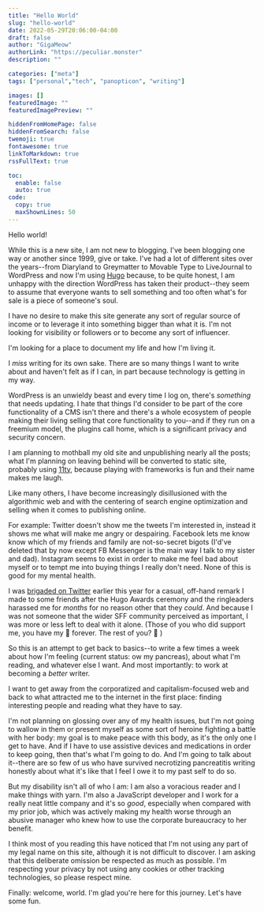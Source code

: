 ```yaml
---
title: "Hello World"
slug: "hello-world"
date: 2022-05-29T20:06:00-04:00
draft: false
author: "GigaMeow"
authorLink: "https://peculiar.monster"
description: ""

categories: ["meta"]
tags: ["personal","tech", "panopticon", "writing"]

images: []
featuredImage: ""
featuredImagePreview: ""

hiddenFromHomePage: false
hiddenFromSearch: false
twemoji: true
fontawesome: true
linkToMarkdown: true
rssFullText: true

toc:
  enable: false
  auto: true
code:
  copy: true
  maxShownLines: 50
---
```

Hello world!

While this is a new site, I am not new to blogging. I've been blogging one way or another since 1999, give or take. I've had a lot of different sites over the years--from Diaryland to Greymatter to Movable Type to LiveJournal to WordPress and now I'm using [Hugo](https://gohugo.io) because, to be quite honest, I am unhappy with the direction WordPress has taken their product--they seem to assume that everyone wants to sell something and too often what's for sale is a piece of someone's soul.

I have no desire to make this site generate any sort of regular source of income or to leverage it into something bigger than what it is. I'm not looking for visibility or followers or to become any sort of influencer.

I'm looking for a place to document my life and how I'm living it.
<!--more-->

I _miss_ writing for its own sake. There are so many things I want to write about and haven't felt as if I can, in part because technology is getting in my way.

WordPress is an unwieldy beast and every time I log on, there's _something_ that needs updating. I hate that things I'd consider to be part of the core functionality of a CMS isn't there and there's a whole ecosystem of people making their living selling that core functionality to you--and if they run on a freemium model, the plugins call home, which is a significant privacy and security concern.

I am planning to mothball my old site and unpublishing nearly all the posts; what I'm planning on leaving behind will be converted to static site, probably using [11ty](https://www.11ty.dev/), because playing with frameworks is fun and their name makes me laugh.

Like many others, I have become increasingly disillusioned with the algorithmic web and with the centering of search engine optimization and selling when it comes to publishing online.

For example: Twitter doesn't show me the tweets I'm interested in, instead it shows me what will make me angry or despairing. Facebook lets me know know which of my friends and family are not-so-secret bigots (I'd've deleted that by now except FB Messenger is the main way I talk to my sister and dad). Instagram seems to exist in order to make me feel bad about myself or to tempt me into buying things I really don't need. None of this is good for my mental health.

I was [brigaded on Twitter](https://institute.global/policy/social-media-futures-what-brigading) earlier this year for a casual, off-hand remark I made to some friends after the Hugo Awards ceremony and the ringleaders harassed me for _months_ for no reason other that they _could_. And because I was not someone that the wider SFF community perceived as important, I was more or less left to deal with it alone. (Those of you who did support me, you have my :purple_heart: forever. The rest of you? :fu: )

So this is an attempt to get back to basics--to write a few times a week about how I'm feeling (current status: ow my pancreas), about what I'm reading, and whatever else I want. And most importantly: to work at becoming a _better_ writer.

I want to get away from the corporatized and capitalism-focused web and back to what attracted me to the internet in the first place: finding interesting people and reading what they have to say.

I'm not planning on glossing over any of my health issues, but I'm not going to wallow in them or present myself as some sort of heroine fighting a battle with her body: my goal is to make peace with this body, as it's the only one I get to have. And if I have to use assistive devices and medications in order to keep going, then that's what I'm going to do. And I'm going to talk about it--there are so few of us who have survived necrotizing pancreatitis writing honestly about what it's like that I feel I owe it to my past self to do so.

But my disability isn't all of who I am: I am also a voracious reader and I make things with yarn. I'm also a JavaScript developer and I work for a really neat little company and it's so _good_, especially when compared with my prior job, which was actively making my health worse through an abusive manager who knew how to use the corporate bureaucracy to her benefit.

I think most of you reading this have noticed that I'm not using any part of my legal name on this site, although it is not difficult to discover. I am asking that this deliberate omission be respected as much as possible. I'm respecting your privacy by not using any cookies or other tracking technologies, so please respect mine.

Finally: welcome, world. I'm glad you're here for this journey. Let's have some fun.

